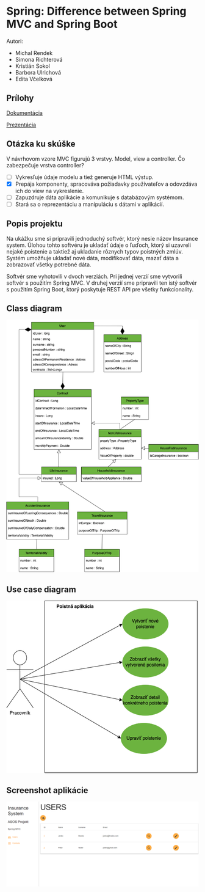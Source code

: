# Spring: Difference between Spring MVC and Spring Boot

Autori:

- Michal Rendek
- Simona Richterová
- Kristián Sokol
- Barbora Ulrichová
- Edita Včelková


## Prílohy

[Dokumentácia](attachments/asos.pdf)

[Prezentácia](attachments/prezentacia.pdf)

## Otázka ku skúške 

V návrhovom vzore MVC figurujú 3 vrstvy. Model, view a controller. Čo zabezpečuje vrstva controller?

- [ ] Vykresľuje údaje modelu a tiež generuje HTML výstup.
- [x] Prepája komponenty, spracováva požiadavky používateľov a odovzdáva ich do view na vykreslenie.
- [ ] Zapuzdruje dáta aplikácie a komunikuje s databázovým systémom.
- [ ] Stará sa o reprezentáciu a manipuláciu s dátami v aplikácií. 

## Popis projektu

Na ukážku sme si pripravili jednoduchý softvér, ktorý nesie názov Insurance system. Úlohou tohto softvéru je ukladať údaje o ľuďoch, ktorý si uzavreli nejaké poistenie a taktiež aj ukladanie rôznych typov poistných zmlúv. Systém umožňuje ukladať nové dáta, modifikovať dáta, mazať dáta a zobrazovať všetky potrebné dáta.

Softvér sme vyhotovili v dvoch verziách. Pri jednej verzií sme vytvorili softvér s použitím Spring MVC. V druhej verzií sme pripravili ten istý softvér s použitím Spring Boot, ktorý poskytuje REST API pre všetky funkcionality.

## Class diagram

![Class diagram](attachments/class.png?raw=true "Class diagram")

## Use case diagram

![Use case diagram](attachments/use-case.png?raw=true "Use case diagram")

## Screenshot aplikácie

![Screenshot aplikácie](attachments/screenshot.png?raw=true "Screenshot aplikácie")
